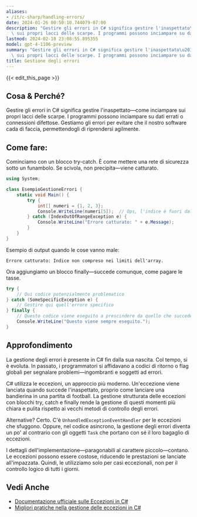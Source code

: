 ```yaml
---
aliases:
- /it/c-sharp/handling-errors/
date: 2024-01-26 00:50:10.744079-07:00
description: "Gestire gli errori in C# significa gestire l'inaspettato\u2014come inciampare\
  \ sui propri lacci delle scarpe. I programmi possono inciampare su dati errati o\u2026"
lastmod: 2024-02-18 23:08:55.895355
model: gpt-4-1106-preview
summary: "Gestire gli errori in C# significa gestire l'inaspettato\u2014come inciampare\
  \ sui propri lacci delle scarpe. I programmi possono inciampare su dati errati o\u2026"
title: Gestione degli errori
---
```


{{< edit_this_page >}}

## Cosa & Perché?

Gestire gli errori in C# significa gestire l'inaspettato—come inciampare sui propri lacci delle scarpe. I programmi possono inciampare su dati errati o connessioni difettose. Gestiamo gli errori per evitare che il nostro software cada di faccia, permettendogli di riprendersi agilmente.

## Come fare:

Cominciamo con un blocco try-catch. È come mettere una rete di sicurezza sotto un funambolo. Se scivola, non precipita—viene catturato.

```C#
using System;

class EsempioGestioneErrori {
    static void Main() {
        try {
            int[] numeri = {1, 2, 3};
            Console.WriteLine(numeri[5]);  // Ops, l'indice è fuori dal limite!
        } catch (IndexOutOfRangeException e) {
            Console.WriteLine("Errore catturato: " + e.Message);
        }
    }
}
```

Esempio di output quando le cose vanno male:
```
Errore catturato: Indice non compreso nei limiti dell'array.
```

Ora aggiungiamo un blocco finally—succede comunque, come pagare le tasse.

```C#
try {
    // Qui codice potenzialmente problematico
} catch (SomeSpecificException e) {
    // Gestire qui quell'errore specifico
} finally {
    // Questo codice viene eseguito a prescindere da quello che succede sopra
    Console.WriteLine("Questo viene sempre eseguito.");
}
```

## Approfondimento

La gestione degli errori è presente in C# fin dalla sua nascita. Col tempo, si è evoluta. In passato, i programmatori si affidavano a codici di ritorno o flag globali per segnalare problemi—ingombranti e soggetti ad errori.

C# utilizza le eccezioni, un approccio più moderno. Un'eccezione viene lanciata quando succede l'inaspettato, proprio come lanciare una bandierina in una partita di football. La gestione strutturata delle eccezioni con blocchi try, catch e finally rende la gestione di questi momenti più chiara e pulita rispetto ai vecchi metodi di controllo degli errori.

Alternative? Certo. C'è `UnhandledExceptionEventHandler` per le eccezioni che sfuggono. Oppure, nel codice asincrono, la gestione degli errori diventa un po' al contrario con gli oggetti `Task` che portano con sé il loro bagaglio di eccezioni.

I dettagli dell'implementazione—paragonabili al carattere piccolo—contano. Le eccezioni possono essere costose, riducendo le prestazioni se lanciate all'impazzata. Quindi, le utilizziamo solo per casi eccezionali, non per il controllo logico di tutti i giorni.

## Vedi Anche

- [Documentazione ufficiale sulle Eccezioni in C#](https://docs.microsoft.com/it-it/dotnet/csharp/fundamentals/exceptions/exception-handling)
- [Migliori pratiche nella gestione delle eccezioni in C#](https://docs.microsoft.com/it-it/dotnet/standard/exceptions/best-practices-for-exceptions)
